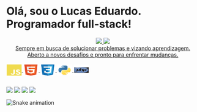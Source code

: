 # Olá, sou o Lucas Eduardo. Programador full-stack!

<div align="center">
  <a href="https://github.com/luksdev">
  <img height="180em" src="https://github-readme-stats.vercel.app/api?username=luksdev&show_icons=true&theme=vue&include_all_commits=true&count_private=true"/>
  <img height="180em" src="https://github-readme-stats.vercel.app/api/top-langs/?username=luksdev&exclude_repo=python-oracle&layout=compact&langs_count=10&theme=vue"/>
</div>
 <div align="center">
  Sempre em busca de solucionar problemas e vizando aprendizagem. Aberto a novos desafios e pronto para enfrentar mudanças.
</div>
 <div style="display: inline_block"><br>
  <img align="center" alt="ledux-Js" height="30" width="40" src="https://raw.githubusercontent.com/devicons/devicon/master/icons/javascript/javascript-plain.svg">
  <img align="center" alt="ledux-HTML" height="30" width="40" src="https://raw.githubusercontent.com/devicons/devicon/master/icons/html5/html5-original.svg">
  <img align="center" alt="ledux-CSS" height="30" width="40" src="https://raw.githubusercontent.com/devicons/devicon/master/icons/css3/css3-original.svg">
  <img align="center" alt="ledux-Python" height="30" width="40" src="https://raw.githubusercontent.com/devicons/devicon/master/icons/python/python-original.svg">
  <img align="center" alt="ledux-Python" height="30" width="40" src="https://raw.githubusercontent.com/devicons/devicon/master/icons/php/php-original.svg">
</div>
 
 


 ##
 
 
 
  <a href="https://www.instagram.com/lucas.eaa/" target="_blank"><img src="https://img.shields.io/badge/-Instagram-%23E4405F?style=for-the-badge&logo=instagram&logoColor=white" target="_blank"></a>
 	<a href="https://www.twitch.tv/leduxdev" target="_blank"><img src="https://img.shields.io/badge/Twitch-9146FF?style=for-the-badge&logo=twitch&logoColor=white" target="_blank"></a>
  <a href = "mailto:lucasarinisio@hotmail.com"><img src="https://img.shields.io/badge/-Gmail-%23333?style=for-the-badge&logo=gmail&logoColor=white" target="_blank"></a>
  <a href="https://www.linkedin.com/in/lucas-eduardo-9435881b4/" target="_blank"><img src="https://img.shields.io/badge/-LinkedIn-%230077B5?style=for-the-badge&logo=linkedin&logoColor=white" target="_blank"></a>

  ![Snake animation](https://github.com/luksdev/luksdev/blob/output/github-contribution-grid-snake.svg)

